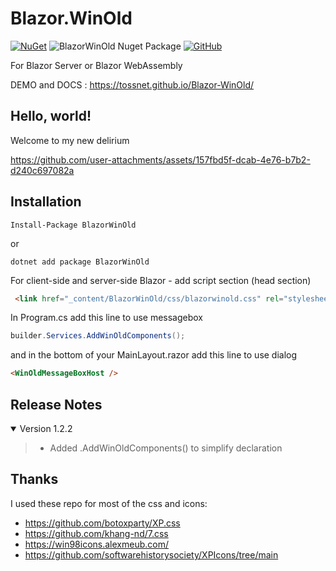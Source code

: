 # Blazor.WinOld

[![NuGet](https://img.shields.io/nuget/v/BlazorWinOld.svg)](https://www.nuget.org/packages/BlazorWinOld/)  ![BlazorWinOld Nuget Package](https://img.shields.io/nuget/dt/BlazorWinOld)
[![GitHub](https://img.shields.io/github/license/tossnet/Blazor-WinOld?color=594ae2&logo=github&style=flat-square)](https://github.com/tossnet/Blazor-WinOld/blob/master/LICENSE.txt)


For Blazor Server or Blazor WebAssembly

DEMO and DOCS : https://tossnet.github.io/Blazor-WinOld/

## Hello, world!
Welcome to my new delirium


https://github.com/user-attachments/assets/157fbd5f-dcab-4e76-b7b2-d240c697082a




## Installation

```
Install-Package BlazorWinOld
```
or
```
dotnet add package BlazorWinOld
```
For client-side and server-side Blazor - add script section (head section)

```html
 <link href="_content/BlazorWinOld/css/blazorwinold.css" rel="stylesheet" />
```

In Program.cs add this line to use messagebox
```csharp
builder.Services.AddWinOldComponents();
```
and in the bottom of your MainLayout.razor add this line to use dialog
```html
<WinOldMessageBoxHost />
```


## <a name="ReleaseNotes"></a>Release Notes

<details open="open"><summary>Version 1.2.2</summary>

>- Added .AddWinOldComponents() to simplify declaration
</details>

## Thanks

I used these repo for most of the css and icons:
- https://github.com/botoxparty/XP.css
- https://github.com/khang-nd/7.css
- https://win98icons.alexmeub.com/
- https://github.com/softwarehistorysociety/XPIcons/tree/main
